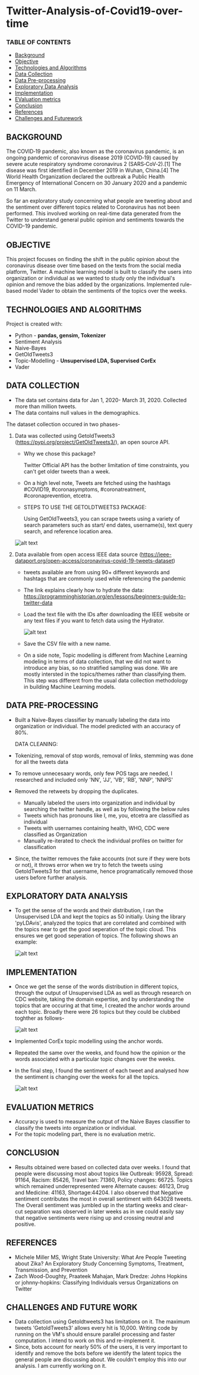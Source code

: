 # Twitter-Analysis-of-Covid19-over-time

### TABLE OF CONTENTS
* [Background](#background)
* [Objective](#objective)
* [Technologies and Algorithms](#technologies-and-algorithms)
* [Data Collection](#data-collection)
* [Data Pre-processing](#Data-Pre-processing) 
* [Exploratory Data Analysis](#Explorator-Data-Analysis)
* [Implementation](#implementation)
* [EValuation metrics](#EValuation-metrics)
* [Conclusion](#conclusion)
* [References](#references)
* [Challenges and Futurework](#Challenges-and-Futurework)


## BACKGROUND
The COVID‑19 pandemic, also known as the coronavirus pandemic, is an ongoing pandemic of coronavirus disease 2019 (COVID‑19) caused by severe acute respiratory syndrome coronavirus 2 (SARS‑CoV‑2).[1] The disease was first identified in December 2019 in Wuhan, China.[4] The World Health Organization declared the outbreak a Public Health Emergency of International Concern on 30 January 2020 and a pandemic on 11 March.

So far an exploratory study concerning what people are tweeting about and the sentiment over different topics related to Coronavirus has not been performed. This involved working on real-time data generated from the Twitter to understand general public opinion and sentiments towards the COVID-19 pandemic. 


## OBJECTIVE
This project focuses on finding the shift in the public opinion about the coronavirus disease over time based on the texts from the social media platform, Twitter. 
A machine learning model is built to classify the users into organization or individual as we wanted to study only the individual's opinion and remove the bias added by the organizations. Implemented rule-based model Vader to obtain the sentiments of the topics over the weeks. 

## TECHNOLOGIES AND ALGORITHMS
Project is created with:
* Python - **pandas, gensim, Tokenizer**
* Sentiment Analysis
* Naive-Bayes
* GetOldTweets3
* Topic-Modelling - **Unsupervised LDA, Supervised CorEx**
* Vader

## DATA COLLECTION
* The data set contains data for Jan 1, 2020- March 31, 2020. Collected more than million tweets.
* The data contains null values in the demographics. 

The dataset collection occured in two phases-
1. Data was collected using GetoldTweets3 (https://pypi.org/project/GetOldTweets3/), an open source API.
   * Why we chose this package? 
  
     Twitter Official API has the bother limitation of time constraints, you can't get older tweets than a week. 
     
   * On a high level note, Tweets are fetched using the hashtags #COVID19, #coronasymptoms, #coronatreatment, #coronaprevention, etcetra. 
   * STEPS TO USE THE GETOLDTWEETS3 PACKAGE:
   
     Using GetOldTweets3, you can scrape tweets using a variety of search parameters such as start/ end dates, username(s), text query search, and reference location area. 
     
    ![alt text](GOTcriteria.PNG) 
     
2. Data available from open access IEEE data source (https://ieee-dataport.org/open-access/coronavirus-covid-19-tweets-dataset)
   * tweets available are from using 90+ different keywords and hashtags that are commonly used while referencing the pandemic
   * The link explains clearly how to hydrate the data: https://programminghistorian.org/en/lessons/beginners-guide-to-twitter-data
   * Load the text file with the IDs after downloading the IEEE website or any text files if you want to fetch data using the Hydrator.
  
     ![alt text](Hydratornew.png)
   * Save the CSV file with a new name. 
   
   * On a side note, Topic modelling is different from Machine Learning modeling in terms of data collection, that we did not want to introduce any bias, so no stratified
     sampling was done. We are mostly intersted in the topics/themes rather than classifying them. This step was different from the usual data collection methodology in building 
     Machine Learning models. 
     
     
## DATA PRE-PROCESSING
* Built a Naive-Bayes classifier by manually labeling the data into organization or individual. The model predicted with an accuracy of 80%. 

  DATA CLEANING: 
* Tokenizing, removal of stop words, removal of links, stemming was done for all the tweets data
* To remove unnecesaary words, only few POS tags are needed, I researched and included only 'NN', 'JJ', 'VB', 'RB', 'NNP', 'NNPS'
* Removed the retweets by dropping the duplicates. 
  - Manually labeled the users into organization and individual by searching the twitter handle, as well as by following the below rules
  - Tweets which has pronouns like I, me, you, etcetra are classified as individual 
  - Tweets with usernames containing health, WHO, CDC were classified as Organization
  - Manually re-iterated to check the individual profiles on twitter for classification
* Since, the twitter removes the fake accounts (not sure if they were bots or not), it throws error when we try to fetch the tweets using GetoldTweets3 for that username, hence
  programatically removed those users before further analysis. 
  
## EXPLORATORY DATA ANALYSIS 
* To get the sense of the words and their distribution, I ran the Unsupervised LDA and kept the topics as 50 initially. Using the library 'pyLDAvis', analyzed the topics that 
  are correlated and combined with the topics near to get the good seperation of the topic cloud. This ensures we get good seperation of topics.
  The following shows an example: 
  
  ![alt text](sampleoutputresize.png)
   
 
## IMPLEMENTATION
* Once we get the sense of the words distribution in different topics, through the output of Unsupervised LDA as well as through research on CDC website, taking the domain
  expertise, and by understanding the topics that are occuring at that time, I created the anchor words around each topic. Broadly there were 26 topics but they could be clubbed
  toghther as follows-

  ![alt text](anchorwordsresize.png)
  
* Implemented CorEx topic modelling using the anchor words. 
* Repeated the same over the weeks, and found how the opinion or the words associated with a particular topic changes over the weeks. 
* In the final step, I found the sentiment of each tweet and analysed how the sentiment is changing over the weeks for all the topics. 
   
  ![alt text](topicsentimentresize.png)

## EVALUATION METRICS
 * Accuracy is used to measure the output of the Naive Bayes classifier to classify the tweets into organization or individual. 
 * For the topic modeling part, there is no evaluation metric. 
 
## CONCLUSION
* Results obtained were based on collected data over weeks. I found that people were discussing most about topics like Outbreak: 95928, 
  Spread: 91164, Racism: 85426, Travel ban: 71360, Policy changes: 66725. Topics which remained underrepresented were Alternate causes: 46123, Drug and Medicine: 41163, 
  Shortage:44204. I also observed that Negative sentiment contributes the most in overall sentiment with 643028 tweets. The Overall sentiment was jumbled up in the 
  starting weeks and clear-cut separation was observed in later weeks as in we could easily say that negative sentiments were rising up and crossing neutral and positive.

## REFERENCES
 * Michele Miller MS, Wright State University: What Are People Tweeting about Zika? An Exploratory Study Concerning Symptoms, Treatment, Transmission, and Prevention
 * Zach Wood-Doughty, Praateek Mahajan, Mark Dredze:  Johns Hopkins or johnny-hopkins: Classifying Individuals versus Organizations on Twitter


## CHALLENGES AND FUTURE WORK 
* Data collection using Getoldtweets3 has limitations on it. The maximum tweets 'GetoldTweets3' allows every hit is 10,000. Writing code by running on the VM's should 
  ensure parallel processing and faster computation. I intend to work on this and re-implement it. 
* Since, bots account for nearly 50% of the users, it is very important to identify and remove the bots before we identify the latent topics the general people are discussing 
  about. We couldn't employ this into our analysis. I am currently working on it.   

